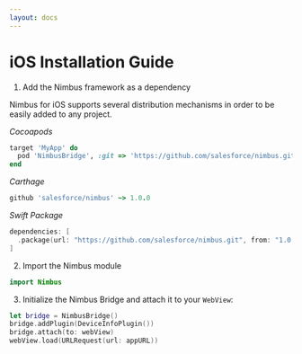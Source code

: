 ```yaml
---
layout: docs
---
```


# iOS Installation Guide

1. Add the Nimbus framework as a dependency

Nimbus for iOS supports several distribution mechanisms in order to be easily added to any project.

_Cocoapods_

```ruby
target 'MyApp' do
  pod 'NimbusBridge', :git => 'https://github.com/salesforce/nimbus.git', :tag => '1.0.0'
end
```

_Carthage_

```ruby
github 'salesforce/nimbus' ~> 1.0.0
```

_Swift Package_

```swift
dependencies: [
  .package(url: "https://github.com/salesforce/nimbus.git", from: "1.0.0"),
]
```

2. Import the Nimbus module

```swift
import Nimbus
```

3. Initialize the Nimbus Bridge and attach it to your `WebView`:

```swift
let bridge = NimbusBridge()
bridge.addPlugin(DeviceInfoPlugin())
bridge.attach(to: webView)
webView.load(URLRequest(url: appURL))
```
